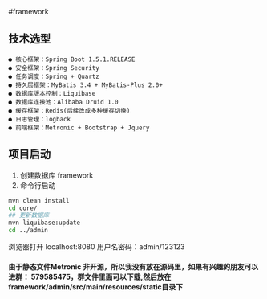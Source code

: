 #framework


## 技术选型
    ● 核心框架：Spring Boot 1.5.1.RELEASE
    ● 安全框架：Spring Security
    ● 任务调度：Spring + Quartz
    ● 持久层框架：MyBatis 3.4 + MyBatis-Plus 2.0+
    ● 数据库版本控制：Liquibase
    ● 数据库连接池：Alibaba Druid 1.0
    ● 缓存框架：Redis(后续改成多种缓存切换)
    ● 日志管理：logback
    ● 前端框架：Metronic + Bootstrap + Jquery
    
    
    
## 项目启动
1. 创建数据库 framework
2. 命令行启动
```bash
mvn clean install
cd core/
## 更新数据库
mvn liquibase:update
cd ../admin

```
浏览器打开 localhost:8080 用户名密码：admin/123123
    
#### 由于静态文件Metronic 非开源，所以我没有放在源码里，如果有兴趣的朋友可以进群： 579585475，群文件里面可以下载,然后放在framework/admin/src/main/resources/static目录下